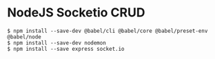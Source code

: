 # NodeJS Socketio CRUD

`$ npm install --save-dev @babel/cli @babel/core @babel/preset-env @babel/node`  
`$ npm install --save-dev nodemon`  
`$ npm install --save express socket.io`